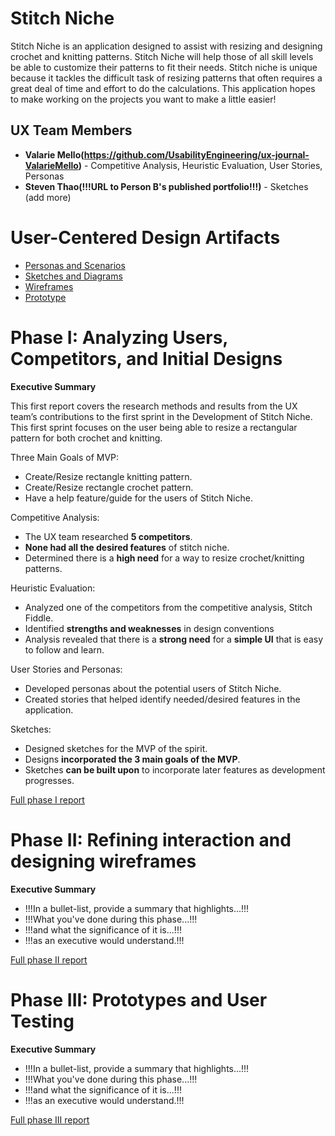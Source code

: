 # Stitch Niche

Stitch Niche is an application designed to assist with resizing and designing crochet and knitting patterns. Stitch Niche will help those of all skill levels be able to customize their patterns to fit their needs. Stitch niche is unique because it tackles the difficult task of resizing patterns that often requires a great deal of time and effort to do the calculations. This application hopes to make working on the projects you want to make a little easier!

## UX Team Members

* **Valarie Mello(https://github.com/UsabilityEngineering/ux-journal-ValarieMello)** - Competitive Analysis, Heuristic Evaluation, User Stories, Personas
* **Steven Thao(!!!URL to Person B's published portfolio!!!)** - Sketches (add more)

# User-Centered Design Artifacts

* [Personas and Scenarios](personas/)
* [Sketches and Diagrams](sketches/)
* [Wireframes](wireframes/)
* [Prototype](#)

# Phase I: Analyzing Users, Competitors, and Initial Designs

**Executive Summary**

This first report covers the research methods and results from the UX team’s contributions to the first sprint in the Development of Stitch Niche. This first sprint focuses on the user being able to resize a rectangular pattern for both crochet and knitting.

Three Main Goals of MVP:
* Create/Resize rectangle knitting pattern.
* Create/Resize rectangle crochet pattern.
* Have a help feature/guide for the users of Stitch Niche.

Competitive Analysis: 
* The UX team researched **5 competitors**.
* **None had all the desired features** of stitch niche.
* Determined there is a **high need** for a way to resize crochet/knitting patterns.

Heuristic Evaluation:
* Analyzed one of the competitors from the competitive analysis, Stitch Fiddle.
* Identified **strengths and weaknesses** in design conventions
* Analysis revealed that there is a **strong need** for a **simple UI** that is easy to follow and learn.

User Stories and Personas:
* Developed personas about the potential users of Stitch Niche.
* Created stories that helped identify needed/desired features in the application.

Sketches:
* Designed sketches for the MVP of the spirit.
* Designs **incorporated the 3 main goals of the MVP**.
* Sketches **can be built upon** to incorporate later features as development progresses.


[Full phase I report](phaseI/)

# Phase II: Refining interaction and designing wireframes

**Executive Summary**

* !!!In a bullet-list, provide a summary that highlights...!!!
* !!!What you've done during this phase...!!!
* !!!and what the significance of it is...!!!
* !!!as an executive would understand.!!!

[Full phase II report](phaseII/)

# Phase III: Prototypes and User Testing

**Executive Summary**

* !!!In a bullet-list, provide a summary that highlights...!!!
* !!!What you've done during this phase...!!!
* !!!and what the significance of it is...!!!
* !!!as an executive would understand.!!!

[Full phase III report](phaseIII/)
